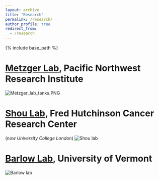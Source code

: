 ```yaml
---
layout: archive
title: "Research"
permalink: /research/
author_profile: true
redirect_from:
  - /research
---
```


{% include base_path %}


[Metzger Lab](https://www.pnri.org/research/labs/metzger-lab/), Pacific Northwest Research Institute
=====
![Metzger_lab_tanks.PNG](Metzger_lab_tanks.PNG)

[Shou Lab](https://iris.ucl.ac.uk/iris/browse/profile?upi=WSHOU61), Fred Hutchinson Cancer Research Center
=====
(*now University College London*)
![Shou lab](https://github.com/sfhart33/sfhart33.github.io/tree/master/images/shou_lab_group.jpg "Shou lab group")

[Barlow Lab](https://www.uvm.edu/cals/asci/barlow-lab), University of Vermont
=====
![Barlow lab](https://github.com/sfhart33/sfhart33.github.io/tree/master/images/barlow_lab_cows.jpg "Barlow lab cows")
